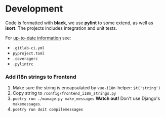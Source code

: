 # Development

Code is formatted with **black**, we use **pylint** to some extend, as well as **isort**.
The projects includes integration and unit tests.

For [up-to-date information](https://en.wikipedia.org/wiki/Self-documenting_code) see:

* `.gitlab-ci.yml`
* `pyproject.toml`
* `.coveragerc`
* `.pylintrc`


### Add i18n strings to Frontend

1. Make sure the string is encapsulated by `vue-i18n`-helper: `$t('string')`
2. Copy string to `/config/frontend_i18n_strings.py`
3. `poetry run ./manage.py make_messages`
   **Watch out!**  Don't use Django's `makemessages`.
4. `poetry run doit compilemessages`
